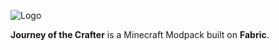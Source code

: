 ![Logo](https://i.imgur.com/wmnWKsx.png)

**Journey of the Crafter** is a Minecraft Modpack built on **Fabric**.
